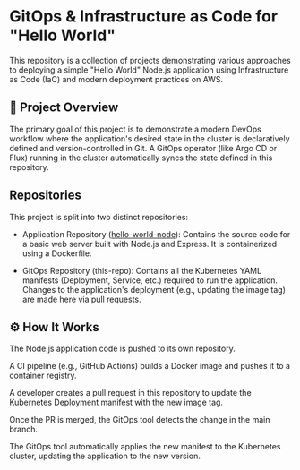 # GitOps & Infrastructure as Code for "Hello World"

This repository is a collection of projects demonstrating various approaches to deploying a simple "Hello World" Node.js application using Infrastructure as Code (IaC) and modern deployment practices on AWS.

## 🚀 Project Overview
The primary goal of this project is to demonstrate a modern DevOps workflow where the application's desired state in the cluster is declaratively defined and version-controlled in Git. A GitOps operator (like Argo CD or Flux) running in the cluster automatically syncs the state defined in this repository.

## Repositories
This project is split into two distinct repositories:

- Application Repository ([hello-world-node](https://github.com/lisazevedo/hello-world-node)): Contains the source code for a basic web server built with Node.js and Express. It is containerized using a Dockerfile.

- GitOps Repository (this-repo): Contains all the Kubernetes YAML manifests (Deployment, Service, etc.) required to run the application. Changes to the application's deployment (e.g., updating the image tag) are made here via pull requests.

## ⚙️ How It Works
The Node.js application code is pushed to its own repository.

A CI pipeline (e.g., GitHub Actions) builds a Docker image and pushes it to a container registry.

A developer creates a pull request in this repository to update the Kubernetes Deployment manifest with the new image tag.

Once the PR is merged, the GitOps tool detects the change in the main branch.

The GitOps tool automatically applies the new manifest to the Kubernetes cluster, updating the application to the new version.